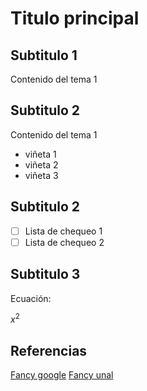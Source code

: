 # Titulo principal

## Subtitulo 1

  Contenido del tema 1
  
## Subtitulo 2

  Contenido del tema 1
  
  * viñeta 1
  * viñeta 2
  * viñeta 3
  
## Subtitulo 2

  - [ ] Lista de chequeo 1
  - [ ] Lista de chequeo 2

## Subtitulo 3

  Ecuación:

  $x^2$
## Referencias

  [Fancy google](https://www.google.com)
  [Fancy unal](https://www.login.unal.edu.co)